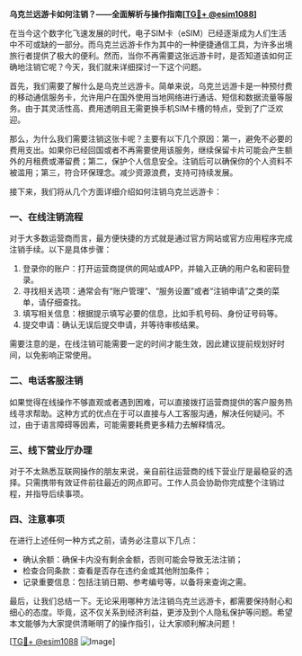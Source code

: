 **乌克兰远游卡如何注销？——全面解析与操作指南[[TG💪+ @esim1088](https://t.me/s/esim1088)]**

在当今这个数字化飞速发展的时代，电子SIM卡（eSIM）已经逐渐成为人们生活中不可或缺的一部分。而乌克兰远游卡作为其中的一种便捷通信工具，为许多出境旅行者提供了极大的便利。然而，当你不再需要这张远游卡时，是否知道该如何正确地注销它呢？今天，我们就来详细探讨一下这个问题。

首先，我们需要了解什么是乌克兰远游卡。简单来说，乌克兰远游卡是一种预付费的移动通信服务卡，允许用户在国外使用当地网络进行通话、短信和数据流量等服务。由于其灵活性高、费用透明且无需更换手机SIM卡槽的特点，受到了广泛欢迎。

那么，为什么我们需要注销这张卡呢？主要有以下几个原因：第一，避免不必要的费用支出。如果你已经回国或者不再需要使用该服务，继续保留卡片可能会产生额外的月租费或滞留费；第二，保护个人信息安全。注销后可以确保你的个人资料不被滥用；第三，符合环保理念。减少资源浪费，支持可持续发展。

接下来，我们将从几个方面详细介绍如何注销乌克兰远游卡：

### 一、在线注销流程

对于大多数运营商而言，最方便快捷的方式就是通过官方网站或官方应用程序完成注销手续。以下是具体步骤：
1. 登录你的账户：打开运营商提供的网站或APP，并输入正确的用户名和密码登录。
2. 寻找相关选项：通常会有“账户管理”、“服务设置”或者“注销申请”之类的菜单，请仔细查找。
3. 填写相关信息：根据提示填写必要的信息，比如手机号码、身份证号码等。
4. 提交申请：确认无误后提交申请，并等待审核结果。

需要注意的是，在线注销可能需要一定的时间才能生效，因此建议提前规划好时间，以免影响正常使用。

### 二、电话客服注销

如果觉得在线操作不够直观或者遇到困难，可以直接拨打运营商提供的客户服务热线寻求帮助。这种方式的优点在于可以直接与人工客服沟通，解决任何疑问。不过，由于语言障碍等因素，可能需要耗费更多精力去解释情况。

### 三、线下营业厅办理

对于不太熟悉互联网操作的朋友来说，亲自前往运营商的线下营业厅是最稳妥的选择。只需携带有效证件前往最近的网点即可。工作人员会协助你完成整个注销过程，并指导后续事项。

### 四、注意事项

在进行上述任何一种方式之前，请务必注意以下几点：
- 确认余额：确保卡内没有剩余金额，否则可能会导致无法注销；
- 检查合同条款：查看是否存在违约金或其他附加条件；
- 记录重要信息：包括注销日期、参考编号等，以备将来查询之需。

最后，让我们总结一下。无论采用哪种方法注销乌克兰远游卡，都需要保持耐心和细心的态度。毕竟，这不仅关系到经济利益，更涉及到个人隐私保护等问题。希望本文能够为大家提供清晰明了的操作指引，让大家顺利解决问题！

[[TG💪+ @esim1088](https://t.me/s/esim1088) ![Image](https://i.postimg.cc/4NQfJmqS/Snipaste-2025-05-13-00-14-12.png)]